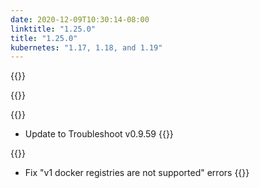 ```yaml
---
date: 2020-12-09T10:30:14-08:00
linktitle: "1.25.0"
title: "1.25.0"
kubernetes: "1.17, 1.18, and 1.19"
---
```


{{<features>}}

{{</features>}}

{{<changes>}}
* Update to Troubleshoot v0.9.59
{{</changes>}}

{{<fixes>}}
* Fix "v1 docker registries are not supported" errors
{{</fixes>}}
